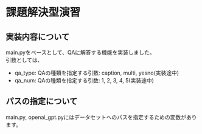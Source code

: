 # 課題解決型演習
## 実装内容について
main.pyをベースとして、QAに解答する機能を実装しました。  
引数としては、
- qa_type: QAの種類を指定する引数: caption, multi, yesno(実装途中)
- qa_num: QAの種類を指定する引数: 1, 2, 3, 4, 5(実装途中)

## パスの指定について
main.py, openai_gpt.pyにはデータセットへのパスを指定するための変数があります。
